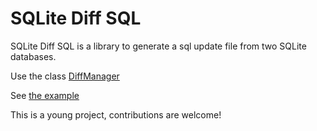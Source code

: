 SQLite Diff SQL
===============

SQLite Diff SQL is a library to generate a sql update file from two SQLite databases.

Use the class [DiffManager](https://github.com/projectsexception/sqlite-diff-sql/tree/master/src/main/java/com/projectsexception/sqlitediff/DiffManager.java)

See [the example](https://github.com/projectsexception/sqlite-diff-sql/tree/master/src/main/java/com/projectsexception/sqlitediff/App.java)

This is a young project, contributions are welcome!

